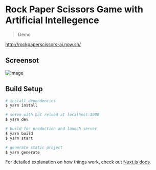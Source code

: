 # Rock Paper Scissors Game with Artificial Intellegence

> Demo

http://rockpaperscissors-ai.now.sh/

## Screensot

![image](https://user-images.githubusercontent.com/32485694/90313106-085fa200-df34-11ea-956c-b22986cc01e1.png)

## Build Setup

```bash
# install dependencies
$ yarn install

# serve with hot reload at localhost:3000
$ yarn dev

# build for production and launch server
$ yarn build
$ yarn start

# generate static project
$ yarn generate
```

For detailed explanation on how things work, check out [Nuxt.js docs](https://nuxtjs.org).
